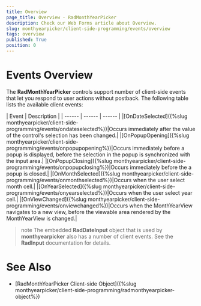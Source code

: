 ```yaml
---
title: Overview
page_title: Overview - RadMonthYearPicker
description: Check our Web Forms article about Overview.
slug: monthyearpicker/client-side-programming/events/overview
tags: overview
published: True
position: 0
---
```


# Events Overview


The **RadMonthYearPicker** controls support number of client-side events that let you respond to user actions without postback. The following table lists the available client events:


| Event | Description |
| ------ | ------ | ------ |
|[OnDateSelected]({%slug monthyearpicker/client-side-programming/events/ondateselected%})|Occurs immediately after the value of the control's selection has been changed.|
|[OnPopupOpening]({%slug monthyearpicker/client-side-programming/events/onpopupopening%})|Occurs immediately before a popup is displayed, before the selection in the popup is synchronized with the input area.|
|[OnPopupClosing]({%slug monthyearpicker/client-side-programming/events/onpopupclosing%})|Occurs immediately before the a popup is closed.|
|[OnMonthSelected]({%slug monthyearpicker/client-side-programming/events/onmonthselected%})|Occurs when the user select month cell.|
|[OnYearSelected]({%slug monthyearpicker/client-side-programming/events/onyearselected%})|Occurs when the user select year cell.|
|[OnViewChanged]({%slug monthyearpicker/client-side-programming/events/onviewchanged%})|Occurs when the MonthYearView navigates to a new view, before the viewable area rendered by the MonthYearView is changed.|


>note The embedded **RadDateInput** object that is used by **monthyearpicker** also has a number of client events. See the **RadInput** documentation for details.
>



# See Also

 * [RadMonthYearPicker Client-side Object]({%slug monthyearpicker/client-side-programming/radmonthyearpicker-object%})
